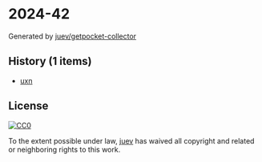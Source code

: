 # 2024-42

Generated by [juev/getpocket-collector](https://github.com/juev/getpocket-collector)

## History (1 items)

- [uxn](https://100r.co/site/uxn.html)

## License

[![CC0](https://mirrors.creativecommons.org/presskit/buttons/88x31/svg/cc-zero.svg)](https://creativecommons.org/publicdomain/zero/1.0/)

To the extent possible under law, [juev](https://github.com/juev) has waived all copyright and related or neighboring rights to this work.
